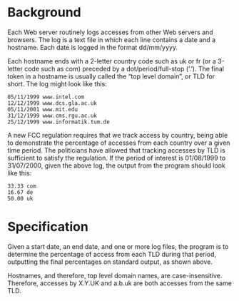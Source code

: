 # Background 

Each Web server routinely logs accesses from other Web servers and browsers. The log is a text file in which each line contains a date and a hostname. Each date is logged in the format dd/mm/yyyy. 

Each hostname ends with a 2-letter country code such as uk or fr (or a 3-letter code such as com) preceded by a dot/period/full-stop (‘.’). The final token in a hostname is usually called the “top level domain”, or TLD for short. The log might look like this:

```
05/11/1999 www.intel.com 
12/12/1999 www.dcs.gla.ac.uk
05/11/2001 www.mit.edu
31/12/1999 www.cms.rgu.ac.uk
25/12/1999 www.informatik.tum.de
```
A new FCC regulation requires that we track access by country, being able to demonstrate the percentage of accesses from each country over a given time period. The politicians have allowed that tracking accesses by TLD is sufficient to satisfy the regulation. If the period of interest is 01/08/1999 to 31/07/2000, given the above log, the output from the program should look like this:

```
33.33 com
16.67 de
50.00 uk
```
# Specification

Given a start date, an end date, and one or more log files, the program is to determine the percentage of access from each TLD during that period, outputting the final percentages on standard output, as shown above.

Hostnames, and therefore, top level domain names, are case-insensitive. Therefore, accesses by X.Y.UK and a.b.uk are both accesses from the same TLD.
